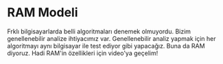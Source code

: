 RAM Modeli
======

Frklı bilgisayarlarda belli algoritmaları denemek olmuyordu. Bizim genellenebilir analize ihtiyacımız var. Genellenebilir analiz yapmak için her algoritmayı aynı bilgisayar ile test ediyor gibi yapacağız. Buna da RAM diyoruz. Hadi RAM'in özellikleri için video'ya geçelim!
